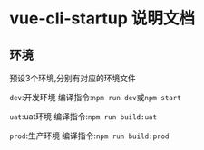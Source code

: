 # vue-cli-startup 说明文档

## 环境

预设3个环境,分别有对应的环境文件

`dev`:开发环境 编译指令:`npm run dev`或`npm start`

`uat`:uat环境 编译指令:`npm run build:uat`

`prod`:生产环境 编译指令:`npm run build:prod`
